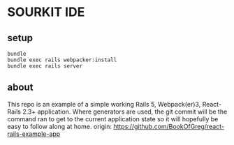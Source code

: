 # SOURKIT IDE

## setup

    bundle
    bundle exec rails webpacker:install
    bundle exec rails server

## about

This repo is an example of a simple working Rails 5, Webpack(er)3, React-Rails
2.3+ application. Where generators are used, the git commit will be the command
ran to get to the current application state so it will hopefully be easy to
follow along at home. origin:
https://github.com/BookOfGreg/react-rails-example-app

